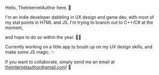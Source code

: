 Hello, TheInternetAuthor here. 🦀

I'm an indie developer dabbling in UX design and game dev, with most of my stat points in HTML and JS. I'm trying to branch out to C++/C# at the moment,

and hope to do so within the year. 👨‍💻

Currently working on a little app to brush up on my UX design skills, and make some JS magic. ✨

If you want to collaborate, simply send me an email at theinternetauthor@gmail.com! 📨
